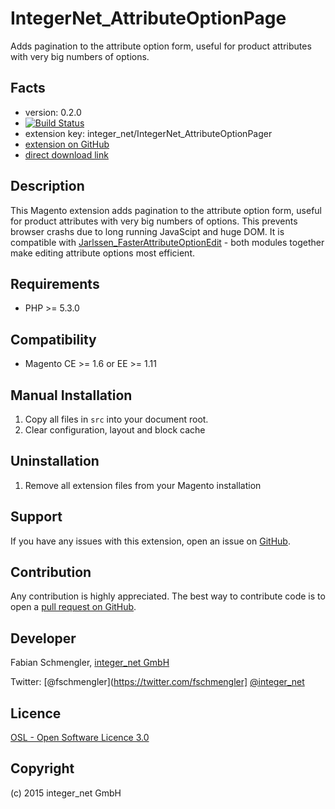 IntegerNet_AttributeOptionPage
=====================
Adds pagination to the attribute option form, useful for product attributes with very big numbers of options.

Facts
-----
- version: 0.2.0
- [![Build Status](https://travis-ci.org/integer-net/IntegerNet_AttributeOptionPager.svg?branch=master)](https://travis-ci.org/integer-net/IntegerNet_AttributeOptionPager)
- extension key: integer_net/IntegerNet_AttributeOptionPager
- [extension on GitHub](https://github.com/integer-net/IntegerNet_AttributeOptionPager)
- [direct download link](https://github.com/integer-net/IntegerNet_AttributeOptionPager/archive/master.zip)

Description
-----------
This Magento extension adds pagination to the attribute option form, useful for product attributes with very big numbers of options. This prevents browser crashs due to long running JavaScipt and huge DOM. It is compatible with [Jarlssen_FasterAttributeOptionEdit](https://github.com/Jarlssen/Jarlssen_FasterAttributeOptionEdit) - both modules together make editing attribute options most efficient.

Requirements
------------
- PHP >= 5.3.0

Compatibility
-------------
- Magento CE >= 1.6 or EE >= 1.11

Manual Installation
-------------------------
1. Copy all files in `src` into your document root.
2. Clear configuration, layout and block cache

Uninstallation
--------------
1. Remove all extension files from your Magento installation

Support
-------
If you have any issues with this extension, open an issue on [GitHub](https://github.com/integer-net/IntegerNet_AttributeOptionPager/issues).

Contribution
------------
Any contribution is highly appreciated. The best way to contribute code is to open a [pull request on GitHub](https://help.github.com/articles/using-pull-requests).

Developer
---------
Fabian Schmengler, [integer_net GmbH](http://www.integer-net.de)

Twitter: [@fschmengler](https://twitter.com/fschmengler] [@integer_net](https://twitter.com/integer_net)

Licence
-------
[OSL - Open Software Licence 3.0](http://opensource.org/licenses/osl-3.0.php)

Copyright
---------
(c) 2015 integer_net GmbH
